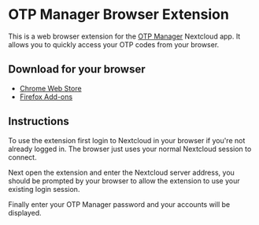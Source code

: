 # OTP Manager Browser Extension

This is a web browser extension for the [OTP Manager](https://github.com/matteo-convertino/otpmanager-nextcloud) Nextcloud app. It allows you to quickly access your OTP codes from your browser.

## Download for your browser
- [Chrome Web Store](https://chromewebstore.google.com/detail/meopmcadkhpcpoaigkhkadagiemblecc)
- [Firefox Add-ons](https://addons.mozilla.org/en-US/firefox/addon/simple-otpmanager-browser/)

## Instructions

To use the extension first login to Nextcloud in your browser if you're not already logged in. The browser just uses your normal Nextcloud session to connect.

Next open the extension and enter the Nextcloud server address, you should be prompted by your browser to allow the extension to use your existing login session.

Finally enter your OTP Manager password and your accounts will be displayed.
